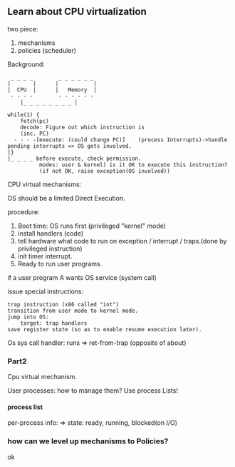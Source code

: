 ## Learn about CPU virtualization
two piece:
1. mechanisms
2. policies (scheduler)

Background:
```
 _ _ _ _        _ _ _ _ _ _
|       |      |           |
|  CPU  |      |   Memory  |
 - - - -        - - - - - -
    |_ _ _ _ _ _ _ _ |

while(1) {
    fetch(pc)
    decode: Figure out which instruction is
    (inc. PC)
  - - - -[execute: (could change PC)]    (process Interrupts)->handle pending interrupts => OS gets involved.
|}                                     
|_ _ _ _ before execute, check permission. 
          modes: user & kernel) is it OK to execute this instruction? 
          (if not OK, raise exception(OS involved))
```

CPU virtual mechanisms:

OS should be a limited Direct Execution.

procedure:
1. Boot time: OS runs first (privileged "kernel" mode)
2. install handlers (code)
3. tell hardware what code to run on exception / interrupt / traps.(done by privileged instruction)
4. init timer interrupt.
5. Ready to run user programs.

if a user program A wants OS service (system call)

issue special instructions:

    trap instruction (x86 called "int")
    transition from user mode to kernel mode.
    jump into OS: 
        target: trap handlers
    save register state (so as to enable resume execution later).

Os sys call handler: runs
    => ret-from-trap (opposite of about)

### Part2
Cpu virtual mechanism.

User processes: how to manage them? Use process Lists!
#### process list
per-process info: => state: ready, running, blocked(on I/O)
### how can we level up mechanisms to Policies?

ok